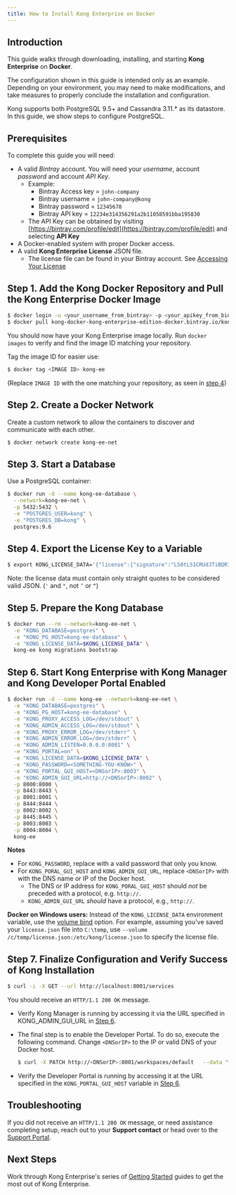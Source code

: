 ```yaml
---
title: How to Install Kong Enterprise on Docker
---
```


## Introduction

This guide walks through downloading, installing, and starting **Kong Enterprise** on **Docker**.

The configuration shown in this guide is intended only as an example. Depending on your
environment, you may need to make modifications, and take measures to properly conclude
the installation and configuration.

Kong supports both PostgreSQL 9.5+ and Cassandra 3.11.* as its datastore. In this guide, we
show steps to configure PostgreSQL.


## Prerequisites

To complete this guide you will need:

* A valid *Bintray* account. You will need your *username*, account *password* and account *API Key*.
  - Example:
    * Bintray Access key = `john-company`
    * Bintray username = `john-company@kong`
    * Bintray password = `12345678`
    * Bintray API key = `12234e314356291a2b11058591bba195830`
  - The API Key can be obtained by visiting [https://bintray.com/profile/edit](https://bintray.com/profile/edit) and selecting **API Key**
* A Docker-enabled system with proper Docker access.
* A valid **Kong Enterprise License** JSON file. 
  - The license file can be found in your Bintray account. See [Accessing Your License](/enterprise/latest/deployment/access-license)

## Step 1. Add the Kong Docker Repository and Pull the Kong Enterprise Docker Image

```bash
$ docker login -u <your_username_from_bintray> -p <your_apikey_from_bintray> kong-docker-kong-enterprise-edition-docker.bintray.io
$ docker pull kong-docker-kong-enterprise-edition-docker.bintray.io/kong-enterprise-edition
```

You should now have your Kong Enterprise image locally. Run `docker images` to verify and find the image ID matching your repository.
   
Tag the image ID for easier use:

```bash
$ docker tag <IMAGE ID> kong-ee
```

(Replace `IMAGE ID` with the one matching your repository, as seen in [step 4](#step-4-export-the-license-key-to-a-variable))

## Step 2. Create a Docker Network

Create a custom network to allow the containers to discover and communicate with each other. 

```bash
$ docker network create kong-ee-net
```

## Step 3. Start a Database

Use a PostgreSQL container:

```bash
$ docker run -d --name kong-ee-database \
  --network=kong-ee-net \
  -p 5432:5432 \
  -e "POSTGRES_USER=kong" \
  -e "POSTGRES_DB=kong" \
  postgres:9.6
```

## Step 4. Export the License Key to a Variable

```bash
$ export KONG_LICENSE_DATA='{"license":{"signature":"LS0tLS1CRUdJTiBQR1AgTUVTU0FHRS0tLS0tClZlcnNpb246IEdudVBHIHYyCgpvd0did012TXdDSFdzMTVuUWw3dHhLK01wOTJTR0tLWVc3UU16WTBTVTVNc2toSVREWk1OTFEzVExJek1MY3dTCjA0ek1UVk1OREEwc2pRM04wOHpNalZKVHpOTE1EWk9TVTFLTXpRMVRVNHpTRXMzTjA0d056VXdUTytKWUdNUTQKR05oWW1VQ21NWEJ4Q3NDc3lMQmorTVBmOFhyWmZkNkNqVnJidmkyLzZ6THhzcitBclZtcFZWdnN1K1NiKzFhbgozcjNCeUxCZzdZOVdFL2FYQXJ0NG5lcmVpa2tZS1ozMlNlbGQvMm5iYkRzcmdlWFQzek1BQUE9PQo9b1VnSgotLS0tLUVORCBQR1AgTUVTU0FHRS0tLS0tCg=","payload":{"customer":"Test Company Inc","license_creation_date":"2017-11-08","product_subscription":"Kong Enterprise","admin_seats":"5","support_plan":"None","license_expiration_date":"2017-11-10","license_key":"00141000017ODj3AAG_a1V41000004wT0OEAU"},"version":1}}'
```

Note: the license data must contain only straight quotes to be considered valid JSON. (`'` and `"`, not `’` or `“`)

## Step 5. Prepare the Kong Database

```bash
$ docker run --rm --network=kong-ee-net \
  -e "KONG_DATABASE=postgres" \
  -e "KONG_PG_HOST=kong-ee-database" \
  -e "KONG_LICENSE_DATA=$KONG_LICENSE_DATA" \
  kong-ee kong migrations bootstrap
```

## Step 6. Start Kong Enterprise with Kong Manager and Kong Developer Portal Enabled

```bash
$ docker run -d --name kong-ee --network=kong-ee-net \
  -e "KONG_DATABASE=postgres" \
  -e "KONG_PG_HOST=kong-ee-database" \
  -e "KONG_PROXY_ACCESS_LOG=/dev/stdout" \
  -e "KONG_ADMIN_ACCESS_LOG=/dev/stdout" \
  -e "KONG_PROXY_ERROR_LOG=/dev/stderr" \
  -e "KONG_ADMIN_ERROR_LOG=/dev/stderr" \
  -e "KONG_ADMIN_LISTEN=0.0.0.0:8001" \
  -e "KONG_PORTAL=on" \
  -e "KONG_LICENSE_DATA=$KONG_LICENSE_DATA" \
  -e "KONG_PASSWORD=<SOMETHING-YOU-KNOW>" \
  -e "KONG_PORTAL_GUI_HOST=<DNSorIP>:8003" \
  -e "KONG_ADMIN_GUI_URL=http://<DNSorIP>:8002" \
  -p 8000:8000 \
  -p 8443:8443 \
  -p 8001:8001 \
  -p 8444:8444 \
  -p 8002:8002 \
  -p 8445:8445 \
  -p 8003:8003 \
  -p 8004:8004 \
  kong-ee
```
  
**Notes** 
- For `KONG_PASSWORD`, replace <SOMETHING-YOU-KNOW> with a valid password that only you know.
- For `KONG_PORAL_GUI_HOST` and `KONG_ADMIN_GUI_URL`, replace `<DNSorIP>` with with the DNS name or IP of the Docker host.
  * The DNS or IP address for `KONG_PORAL_GUI_HOST` should _not_ be preceded with a protocol, e.g. `http://`.
  * `KONG_ADMIN_GUI_URL` _should_ have a protocol, e.g., `http://`. 
  
**Docker on Windows users:** Instead of the `KONG_LICENSE_DATA` environment variable, use the [volume bind](https://docs.docker.com/engine/reference/commandline/run/#options) option. For example, assuming you've saved your `license.json` file into `C:\temp`, use `--volume /c/temp/license.json:/etc/kong/license.json` to specify the license file.

## Step 7. Finalize Configuration and Verify Success of Kong Installation

```bash
$ curl -i -X GET --url http://localhost:8001/services
```

You should receive an `HTTP/1.1 200 OK` message.
      
- Verify Kong Manager is running by accessing it via the URL specified in KONG_ADMIN_GUI_URL in [Step 6](#step-6-start-kong-enterprise-with-kong-manager-and-kong-developer-portal-enabled).

- The final step is to enable the Developer Portal. To do so, execute the following command. Change `<DNSorIP>` to the IP or valid DNS of your Docker host. 

  ```bash
  $ curl -X PATCH http://<DNSorIP>:8001/workspaces/default   --data "config.portal=true"
  ```

- Verify the Developer Portal is running by accessing it at the URL specified in the `KONG_PORTAL_GUI_HOST` variable in [Step 6](#step-6-start-kong-enterprise-with-kong-manager-and-kong-developer-portal-enabled).

## Troubleshooting

If you did not receive an `HTTP/1.1 200 OK` message, or need assistance completing
setup, reach out to your **Support contact** or head over to the
[Support Portal](https://support.konghq.com/support/s/).


## Next Steps

Work through Kong Enterprise's series of 
[Getting Started](/enterprise/latest/getting-started) guides to get the most
out of Kong Enterprise.
